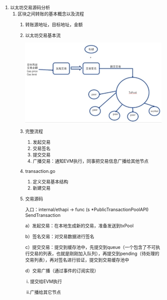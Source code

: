 1. 以太坊交易源码分析
   1. 区块之间转账的基本概念以及流程
      1. 转账源地址，目标地址，金额
      
      2. 以太坊交易基本流
      
         ![image-20211108145441657](images/image-20211108145441657.png)
      
      3. 完整流程
      
         	1. 发起交易
         	2. 交易签名
         	3. 提交交易
         	4. 广播交易：通知EVM执行，同事把交易信息广播给其他节点
      
      4. transaction.go
      
         1. 定义交易基本结构
         2. 新建交易
      
      5. 交易源码
      
         入口：internal/ethapi -> func (s *PublicTransactionPoolAPI) SendTransaction
      
         a）发起交易：在本地生成新的交易，准备发送到txPool
      
         b）签名交易：对交易数据进行签名
      
         c）提交交易：提交到缓存池中，先提交到queue（一个包含了不可执行交易的列表，也就是刚刚加入队列），再提交到pending（待处理的交易列表），再对签名进行验证，提交到交易缓存池中
      
         d）交易广播（通过事件的订阅实现）
      
         ​	i. 提交给EVM执行
      
         ​	ii.广播给其它节点
         
         
